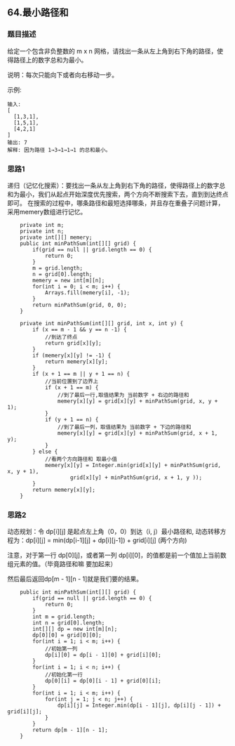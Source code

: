 ## 64.最小路径和

### 题目描述
给定一个包含非负整数的 m x n 网格，请找出一条从左上角到右下角的路径，使得路径上的数字总和为最小。

说明：每次只能向下或者向右移动一步。

示例:
```
输入:
[
  [1,3,1],
  [1,5,1],
  [4,2,1]
]
输出: 7
解释: 因为路径 1→3→1→1→1 的总和最小。
```

### 思路1
递归（记忆化搜索）：要找出一条从左上角到右下角的路径，使得路径上的数字总和为最小，我们从起点开始深度优先搜索，两个方向不断搜索下去，直到到达终点即可。
在搜索的过程中，哪条路径和最短选择哪条，并且存在重叠子问题计算，采用memery数组进行记忆。
```   
    private int m;
    private int n;
    private int[][] memery;
    public int minPathSum(int[][] grid) {
        if(grid == null || grid.length == 0) {
            return 0;
        }
        m = grid.length;
        n = grid[0].length;
        memery = new int[m][n];
        for(int i = 0; i < m; i++) {
            Arrays.fill(memery[i], -1);
        }
        return minPathSum(grid, 0, 0);
    }

    private int minPathSum(int[][] grid, int x, int y) {
        if (x == m - 1 && y == n -1) {
            //到达了终点
            return grid[x][y];
        }
        if (memery[x][y] != -1) {
            return memery[x][y];
        }
        if (x + 1 == m || y + 1 == n) {
            //当前位置到了边界上
            if (x + 1 == m) {
                //到了最后一行,取值结果为 当前数字 + 右边的路径和
                memery[x][y] = grid[x][y] + minPathSum(grid, x, y + 1);
            }
            if (y + 1 == n) {
                //到了最后一列，取值结果为 当前数字 + 下边的路径和
                memery[x][y] = grid[x][y] + minPathSum(grid, x + 1, y);
            }
        } else {
            //看两个方向路径和 取最小值
            memery[x][y] = Integer.min(grid[x][y] + minPathSum(grid, x, y + 1),
                    grid[x][y] + minPathSum(grid, x + 1, y ));
        }
        return memery[x][y];
    }
```

### 思路2
动态规划：令 dp[i][j] 是起点左上角（0，0）到达（i, j）最小路径和, 动态转移方程为：dp[i][j] = min(dp[i-1][j] + dp[i][j-1]) + grid[i][j] (两个方向)

注意，对于第一行 dp[0][j]，或者第一列 dp[i][0]，的值都是前一个值加上当前数组元素的值。（毕竟路径和嘛 要加起来）

然后最后返回dp[m - 1][n - 1]就是我们要的结果。
```
    public int minPathSum(int[][] grid) {
        if(grid == null || grid.length == 0) {
            return 0;
        }
        int m = grid.length;
        int n = grid[0].length;
        int[][] dp = new int[m][n];
        dp[0][0] = grid[0][0];
        for(int i = 1; i < m; i++) {
            //初始第一列
            dp[i][0] = dp[i - 1][0] + grid[i][0];
        }
        for(int i = 1; i < n; i++) {
            //初始化第一行
            dp[0][i] = dp[0][i - 1] + grid[0][i];
        }
        for(int i = 1; i < m; i++) {
            for(int j = 1; j < n; j++) {
                dp[i][j] = Integer.min(dp[i - 1][j], dp[i][j - 1]) + grid[i][j];
            }
        }
        return dp[m - 1][n - 1];
    }
```